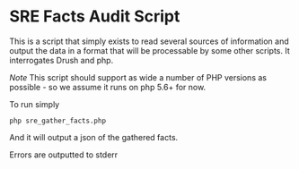# SRE Facts Audit Script

This is a script that simply exists to read several sources of information and output the data in a format that will be processable by some other scripts. It interrogates Drush and php.

*Note* This script should support as wide a number of PHP versions as possible - so we assume it runs on php 5.6+ for now.

To run simply

`php sre_gather_facts.php`

And it will output a json of the gathered facts.

Errors are outputted to stderr